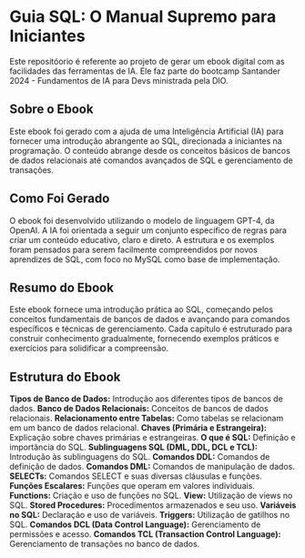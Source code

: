 # Guia SQL: O Manual Supremo para Iniciantes 
Este repositóorio é referente ao projeto de gerar um ebook digital com as facilidades das ferramentas de IA. Ele faz parte do bootcamp Santander 2024 - Fundamentos de IA para Devs ministrada pela DIO.


## Sobre o Ebook
Este ebook foi gerado com a ajuda de uma Inteligência Artificial (IA) para fornecer uma introdução abrangente ao SQL, direcionada a iniciantes na programação. O conteúdo abrange desde os conceitos básicos de bancos de dados relacionais até comandos avançados de SQL e gerenciamento de transações.

## Como Foi Gerado
O ebook foi desenvolvido utilizando o modelo de linguagem GPT-4, da OpenAI. A IA foi orientada a seguir um conjunto específico de regras para criar um conteúdo educativo, claro e direto. A estrutura e os exemplos foram pensados para serem facilmente compreendidos por novos aprendizes de SQL, com foco no MySQL como base de implementação.

## Resumo do Ebook
Este ebook fornece uma introdução prática ao SQL, começando pelos conceitos fundamentais de bancos de dados e avançando para comandos específicos e técnicas de gerenciamento. Cada capítulo é estruturado para construir conhecimento gradualmente, fornecendo exemplos práticos e exercícios para solidificar a compreensão.

## Estrutura do Ebook
**Tipos de Banco de Dados:** Introdução aos diferentes tipos de bancos de dados.
**Banco de Dados Relacionais:** Conceitos de bancos de dados relacionais.
**Relacionamento entre Tabelas:** Como tabelas se relacionam em um banco de dados relacional.
**Chaves (Primária e Estrangeira):** Explicação sobre chaves primárias e estrangeiras.
**O que é SQL:** Definição e importância do SQL.
**Sublinguagens SQL (DML, DDL, DCL e TCL):** Introdução às sublinguagens do SQL.
**Comandos DDL:** Comandos de definição de dados.
**Comandos DML:** Comandos de manipulação de dados.
**SELECTs:** Comandos SELECT e suas diversas cláusulas e funções.
**Funções Escalares:** Funções que operam em valores individuais.
**Functions:** Criação e uso de funções no SQL.
**View:** Utilização de views no SQL.
**Stored Procedures:** Procedimentos armazenados e seu uso.
**Variáveis no SQL:** Declaração e uso de variáveis.
**Triggers:** Utilização de gatilhos no SQL.
**Comandos DCL (Data Control Language):** Gerenciamento de permissões e acesso.
**Comandos TCL (Transaction Control Language):** Gerenciamento de transações no banco de dados.